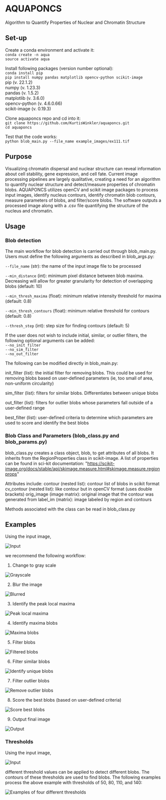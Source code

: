# AQUAPONCS
Algorithm to Quantify Properties of Nuclear and Chromatin Structure

## Set-up
Create a conda environment and activate it:\
`conda create -n aqua`\
`source activate aqua`

Install following packages (version number optional):\
`conda install pip`\
`pip install numpy pandas matplotlib opencv-python scikit-image`\
pip (v. 22.1.2)\
numpy (v. 1.23.3)\
pandas (v. 1.5.2)\
matplotlib (v. 3.6.0)\
opencv-python (v. 4.6.0.66)\
scikit-image (v. 0.19.3)

Clone aquaponcs repo and cd into it:\
`git clone https://github.com/KurtisWinkler/aquaponcs.git`\
`cd aquaponcs` 

Test that the code works:\
`python blob_main.py --file_name example_images/ex111.tif`

## Purpose 
Visualizing chromatin dispersal and nuclear structure can reveal information about cell stability, gene expression, and cell fate. Current image processing pipelines are largely qualitative, creating a need for an algorithm to quantify nuclear structure and detect/measure properties of chromatin blobs. AQUAPONCS utilizes openCV and scikit image packages to process input images, identify nucleus contours, identify chromatin blob contours, measure parameters of blobs, and filter/score blobs. The software outputs a processed image along with a .csv file quantifying the structure of the nucleus and chromatin.  

## Usage
### Blob detection 
The main workflow for blob detection is carried out through blob_main.py. Users must define the following arguments as described in blob_args.py: 

`--file_name` (str): the name of the input image file to be processed

`--min_distance` (int): minimum pixel distance between blob maxima. Decreasing will allow for greater granularity for detection of overlapping blobs (default: 10)

`--min_thresh_maxima` (float): minimum relative intensity threshold for maxima (default: 0.8)

`--min_thresh_contours` (float): minimum relative threshold for contours (default: 0.8)

`--thresh_step` (int): step size for finding contours (default: 5)

If the user does not wish to include initial, similar, or outlier filters, the following optional arguments can be added:\
`--no_init_filter`\
`--no_sim_filter`\
`--no_out_filter`

The following can be modified directly in blob_main.py:

init_filter (list): the initial filter for removing blobs. This could be used for removing blobs based on user-defined parameters (ie, too small of area, non-uniform circularity)

sim_filter (list): filters for similar blobs. Differentiates between unique blobs

out_filter (list): filters for outlier blobs whose parameters fall outside of a user-defined range 

best_filter (list): user-defined criteria to determine which parameters are used to score and identify the best blobs

### Blob Class and Parameters (blob_class.py and blob_params.py)
blob_class.py creates a class object, blob, to get attributes of all blobs. It inherits from the RegionProperties class in scikit-image. A list of properties can be found in sci-kit documentation: 
"https://scikit-image.org/docs/stable/api/skimage.measure.html#skimage.measure.regionprops"

Attributes include:
contour (nested list): contour list of blobs in scikit format
cv_contour (nested list): like contour but in openCV format (uses double brackets)
orig_image (image matrix): original image that the contour was generated from
label_im (matrix): image labeled by region and contours

Methods associated with the class can be read in blob_class.py

## Examples 
Using the input image,

![Input](./example_images/readme_images/ex6.png)

we recommend the following workflow:
1. Change to gray scale

![Grayscale](./example_images/readme_images/ex6_gray.png)

2. Blur the image

![Blurred](./example_images/readme_images/ex6_blur.png)

3. Identify the peak local maxima

![Peak local maxima](./example_images/readme_images/ex6_peaklocalmax.png)

4. Identify maxima blobs

![Maxima blobs](./example_images/readme_images/ex6_maximablobs.png)

5. Filter blobs

![Filtered blobs](./example_images/readme_images/ex6_filtered.png)

6. Filter similar blobs

![Identify unique blobs](./example_images/readme_images/ex6_similar.png)

7. Filter outlier blobs

![Remove outlier blobs](./example_images/readme_images/ex6_outlier.png)

8. Score the best blobs (based on user-defined criteria)

![Score best blobs](./example_images/readme_images/ex6_best.png)

9. Output final image

![Output](./example_images/readme_images/ex6_final.png)

### Thresholds
Using the input image,

![Input](./example_images/readme_images/ex3.png)

different threshold values can be applied to detect different blobs. The contours of these thresholds are used to find blobs. The following examples process the above example with thresholds of 50, 80, 110, and 140:

![Examples of four different thresholds](./example_images/readme_images/ex3_thresholds50_80_110_140.png)
